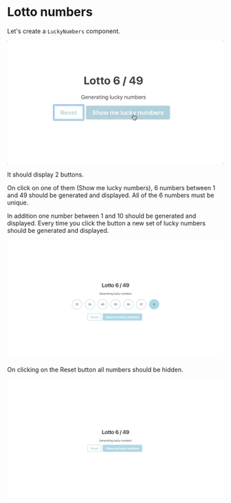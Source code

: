 # Lotto numbers

Let's create a `LuckyNumbers` component.

![example](example.gif)

It should display 2 buttons.

On click on one of them (Show me lucky numbers), 6 numbers between 1 and 49 should be generated and displayed. All of the 6 numbers must be unique.

In addition one number between 1 and 10 should be generated and displayed. Every time you click the button a new set of lucky numbers should be generated and displayed.

![Example with lucky numbers displayed](example-lucky-numbers.png)

On clicking on the Reset button all numbers should be hidden.

![Example with no numbers displayed](example-no-numbers.png)
